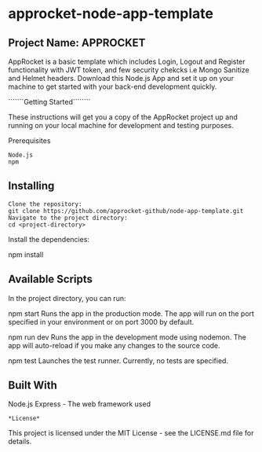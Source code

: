 # approcket-node-app-template



## Project Name: APPROCKET

AppRocket is a basic template which includes Login, Logout and Register functionality with JWT token, and few security chekcks i.e Mongo Sanitize and Helmet headers. Download this Node.js App and set it up on your machine to get started with your back-end development quickly.

```````Getting Started````````

These instructions will get you a copy of the AppRocket project up and running on your local machine for development and testing purposes.

Prerequisites

`````````
Node.js
npm

`````````
## Installing

`````````
Clone the repository:
git clone https://github.com/approcket-github/node-app-template.git
Navigate to the project directory:
cd <project-directory>

`````````
Install the dependencies:

npm install

## Available Scripts

In the project directory, you can run:

npm start
Runs the app in the production mode. The app will run on the port specified in your environment or on port 3000 by default.

npm run dev
Runs the app in the development mode using nodemon. The app will auto-reload if you make any changes to the source code.

npm test
Launches the test runner. Currently, no tests are specified.

## Built With

Node.js
Express - The web framework used

`````````
*License*

`````````
This project is licensed under the MIT License - see the LICENSE.md file for details.

`````````
